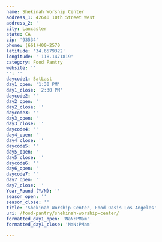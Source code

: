 ```yaml
---
name: Shekinah Worship Center
address_1: 42640 10th Street West
address_2: ''
city: Lancaster
state: CA
zip: '93534'
phone: (661)400-2570
latitude: '34.6579322'
longitude: '-118.1471819'
category: Food Pantry
website: ''
'': ''
daycode1: SatLast
day1_open: '1:30 PM'
day1_close: '2:30 PM'
daycode2: ''
day2_open: ''
day2_close: ''
daycode3: ''
day3_open: ''
day3_close: ''
daycode4: ''
day4_open: ''
day4_close: ''
daycode5: ''
day5_open: ''
day5_close: ''
daycode6: ''
day6_open: ''
daycode7: ''
day7_open: ''
day7_close: ''
Year_Round (Y/N): ''
season_open: ''
season_close: ''
title: 'Shekinah Worship Center, Food Oasis Los Angeles'
uri: /food-pantry/shekinah-worship-center/
formatted_day1_open: 'NaN:PMam'
formatted_day1_close: 'NaN:PMam'

---
```


